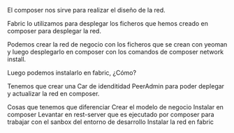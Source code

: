 El composer nos sirve para realizar el diseño de la red.

Fabric lo utilizamos para desplegar los ficheros que hemos creado en composer para desplegar la red.

Podemos crear la red de negocio con los ficheros que se crean con yeoman y luego desplegarlo en composer con los comandos de composer network install.

Luego podemos instalarlo en fabric, ¿Cómo?

Tenemos que crear una Car de idenditidad PeerAdmin para poder deplegar y actualizar la red en composer.

Cosas que tenemos que diferenciar
Crear el modelo de negocio
Instalar en composer
Levantar en rest-server que es ejecutado por composer para trabajar con el sanbox del entorno de desarrollo
Instalar la red en fabric